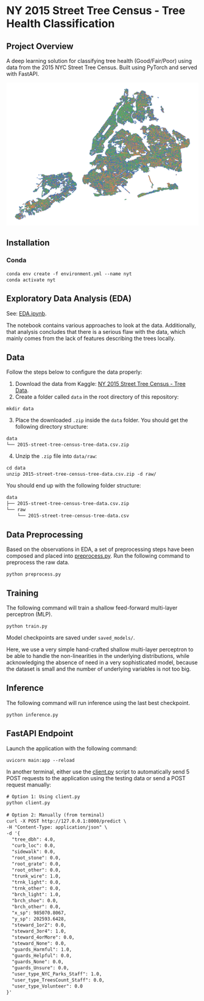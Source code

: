 # NY 2015 Street Tree Census - Tree Health Classification

## Project Overview
A deep learning solution for classifying tree health (Good/Fair/Poor) using data from the 2015 NYC Street Tree Census. 
Built using PyTorch and served with FastAPI.

![Tree Map](images/main.png)

## Installation 

### Conda

```
conda env create -f environment.yml --name nyt
conda activate nyt
```

## Exploratory Data Analysis (EDA)

See: [EDA.ipynb](notebooks/EDA.ipynb). 

The notebook contains various approaches to look at the data. Additionally, that analysis concludes that there is a serious flaw with the data, which mainly comes from the lack of features describing the trees locally.

## Data

Follow the steps below to configure the data properly:

1. Download the data from Kaggle: [NY 2015 Street Tree Census - Tree Data](https://www.kaggle.com/datasets/new-york-city/ny-2015-street-tree-census-tree-data/data).
2. Create a folder called `data` in the root directory of this repository:
```
mkdir data
```
3. Place the downloaded `.zip` inside the `data` folder. You should get the following directory structure:
```
data
└── 2015-street-tree-census-tree-data.csv.zip
```
4. Unzip the `.zip` file into `data/raw`:
```
cd data
unzip 2015-street-tree-census-tree-data.csv.zip -d raw/
```

You should end up with the following folder structure:
```
data
├── 2015-street-tree-census-tree-data.csv.zip
└── raw
    └── 2015-street-tree-census-tree-data.csv
```

## Data Preprocessing

Based on the observations in EDA, a set of preprocessing steps have been composed and placed into [preprocess.py](preprocess.py). Run the following command to preprocess the raw data.

```
python preprocess.py
```

## Training

The following command will train a shallow feed-forward multi-layer perceptron (MLP).

```
python train.py
```

Model checkpoints are saved under `saved_models/`. 

Here, we use a very simple hand-crafted shallow multi-layer perceptron to be able to handle the non-linearities in the underlying distributions, while acknowledging the absence of need in a very sophisticated model, because the dataset is small and the number of underlying variables is not too big.

## Inference

The following command will run inference using the last best checkpoint.
```
python inference.py
```

## FastAPI Endpoint

Launch the application with the following command:
```
uvicorn main:app --reload
```

In another terminal, either use the [client.py](client.py) script to automatically send 5 POST requests to the application using the testing data or send a POST request manually:
```
# Option 1: Using client.py
python client.py

# Option 2: Manually (from terminal)
curl -X POST http://127.0.0.1:8000/predict \
-H "Content-Type: application/json" \
-d '{
  "tree_dbh": 4.0,
  "curb_loc": 0.0,
  "sidewalk": 0.0,
  "root_stone": 0.0,
  "root_grate": 0.0,
  "root_other": 0.0,
  "trunk_wire": 1.0,
  "trnk_light": 0.0,
  "trnk_other": 0.0,
  "brch_light": 1.0,
  "brch_shoe": 0.0,
  "brch_other": 0.0,
  "x_sp": 985070.8067,
  "y_sp": 202593.6428,
  "steward_1or2": 0.0,
  "steward_3or4": 1.0,
  "steward_4orMore": 0.0,
  "steward_None": 0.0,
  "guards_Harmful": 1.0,
  "guards_Helpful": 0.0,
  "guards_None": 0.0,
  "guards_Unsure": 0.0,
  "user_type_NYC_Parks_Staff": 1.0,
  "user_type_TreesCount_Staff": 0.0,
  "user_type_Volunteer": 0.0
}'
```